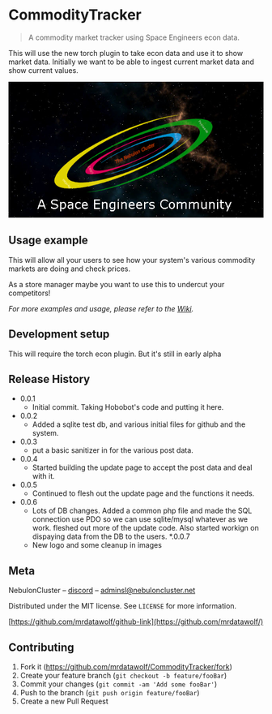 # CommodityTracker
>A commodity market tracker using Space Engineers econ data.


This will use the new torch plugin to take econ data and use it to show market data.
Initially we want to be able to ingest current market data and show current values.


![](images/repository-card.png)


## Usage example

This will allow all your users to see how your system's various commodity markets are doing and check prices.

As a store manager maybe you want to use this to undercut your competitors!


_For more examples and usage, please refer to the [Wiki][wiki]._

## Development setup
This will require the torch econ plugin.  But it's still in early alpha

## Release History

* 0.0.1
    * Initial commit.  Taking Hobobot's code and putting it here.
* 0.0.2
    * Added a sqlite test db, and various initial files for github and the system.
* 0.0.3
    * put a basic sanitizer in for the various post data.
* 0.0.4
    * Started building the update page to accept the post data and deal with it.
* 0.0.5
    * Continued to flesh out the update page and the functions it needs.
* 0.0.6
    * Lots of DB changes. Added a common php file and made the SQL connection use PDO so we can use sqlite/mysql whatever as we work. fleshed out more of the update code.  Also started workign on dispaying data from the DB to the users.
*.0.0.7
    * New logo and some cleanup in images

## Meta

NebulonCluster – [discord] – adminsl@nebuloncluster.net

Distributed under the MIT license. See ``LICENSE`` for more information.

[https://github.com/mrdatawolf/github-link](https://github.com/mrdatawolf/)

## Contributing

1. Fork it (<https://github.com/mrdatawolf/CommodityTracker/fork>)
2. Create your feature branch (`git checkout -b feature/fooBar`)
3. Commit your changes (`git commit -am 'Add some fooBar'`)
4. Push to the branch (`git push origin feature/fooBar`)
5. Create a new Pull Request

<!-- Markdown link & img dfn's -->
[wiki]: https://github.com/mrdatawolf/CommodityTracker/wiki
[discord]: https://discord.gg/8QEQBq

